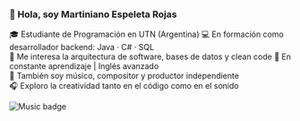 ### 👋 Hola, soy Martiniano Espeleta Rojas

🎓 Estudiante de Programación en UTN (Argentina)
💻 En formación como desarrollador backend: Java · C# · SQL  
🌱 Me interesa la arquitectura de software, bases de datos y clean code 
🧠 En constante aprendizaje | Inglés avanzado  
🎸 También soy músico, compositor y productor independiente  
🎧 Exploro la creatividad tanto en el código como en el sonido  

![Music badge](https://img.shields.io/badge/Music-Creativity-blueviolet?style=flat-square&logo=spotify)
